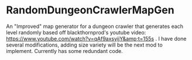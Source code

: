 # RandomDungeonCrawlerMapGen
An "Improved" map generator for a dungeon crawler that generates each level randomly based off blackthornprod's youtube video: https://www.youtube.com/watch?v=qAf9axsyijY&amp;t=155s . I have done several modifications, adding size variety will be the next mod to implement. Currently has some redundant code.
